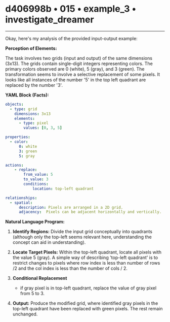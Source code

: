 # d406998b • 015 • example_3 • investigate_dreamer

---
Okay, here's my analysis of the provided input-output example:

**Perception of Elements:**

The task involves two grids (input and output) of the same dimensions (3x13). The grids contain single-digit integers representing colors. The primary colors observed are 0 (white), 5 (gray), and 3 (green). The transformation seems to involve a selective replacement of some pixels. It looks like all instances of the number '5' in the top left quadrant are replaced by the number '3'.

**YAML Block (Facts):**



```yaml
objects:
  - type: grid
    dimensions: 3x13
    elements:
      - type: pixel
        values: [0, 3, 5]

properties:
  - color:
      0: white
      3: green
      5: gray

actions:
    - replace:
        from_value: 5
        to_value: 3
        conditions:
            location: top-left quadrant

relationships:
  - spatial:
      description: Pixels are arranged in a 2D grid.
      adjacency:  Pixels can be adjacent horizontally and vertically.
```



**Natural Language Program:**

1.  **Identify Regions:** Divide the input grid conceptually into quadrants (although only the top-left seems relevant here, understanding the concept can aid in understanding).

2.  **Locate Target Pixels:** Within the top-left quadrant, locate all pixels with the value 5 (gray). A simple way of describing 'top-left quadrant' is to restrict changes to pixels where row index is less than number of rows /2 and the col index is less than the number of cols / 2.

3. **Conditional Replacement**
    - if gray pixel is in top-left quadrant, replace the value of gray pixel from 5 to 3.

4.  **Output:** Produce the modified grid, where identified gray pixels in the top-left quadrant have been replaced with green pixels. The rest remain unchanged.

